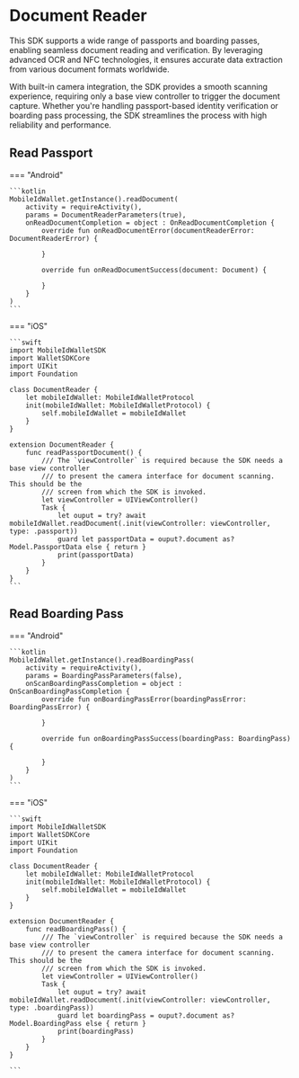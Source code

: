 # Document Reader 

This SDK supports a wide range of passports and boarding passes, enabling seamless document reading and verification. By leveraging advanced OCR and NFC technologies, it ensures accurate data extraction from various document formats worldwide.

With built-in camera integration, the SDK provides a smooth scanning experience, requiring only a base view controller to trigger the document capture. Whether you're handling passport-based identity verification or boarding pass processing, the SDK streamlines the process with high reliability and performance.

## Read Passport

=== "Android"

    ```kotlin
    MobileIdWallet.getInstance().readDocument(
		activity = requireActivity(),
		params = DocumentReaderParameters(true),
		onReadDocumentCompletion = object : OnReadDocumentCompletion {
			override fun onReadDocumentError(documentReaderError: DocumentReaderError) {
				
			}

			override fun onReadDocumentSuccess(document: Document) {
				
			}
		}
	)
    ```

=== "iOS"

    ```swift
	import MobileIdWalletSDK
	import WalletSDKCore
	import UIKit
	import Foundation
	
	class DocumentReader {
	    let mobileIdWallet: MobileIdWalletProtocol
	    init(mobileIdWallet: MobileIdWalletProtocol) {
	        self.mobileIdWallet = mobileIdWallet
	    }
	}
	
	extension DocumentReader {
	    func readPassportDocument() {
	        /// The `viewController` is required because the SDK needs a base view controller
	        /// to present the camera interface for document scanning. This should be the
	        /// screen from which the SDK is invoked.
	        let viewController = UIViewController()
	        Task {
	            let ouput = try? await mobileIdWallet.readDocument(.init(viewController: viewController, type: .passport))
	            guard let passportData = ouput?.document as? Model.PassportData else { return }
	            print(passportData)
	        }
	    }
	}
    ```


## Read Boarding Pass

=== "Android"

    ```kotlin
	MobileIdWallet.getInstance().readBoardingPass(
		activity = requireActivity(),
		params = BoardingPassParameters(false),
		onScanBoardingPassCompletion = object : OnScanBoardingPassCompletion {
			override fun onBoardingPassError(boardingPassError: BoardingPassError) {
				
			}

			override fun onBoardingPassSuccess(boardingPass: BoardingPass) {
				
			}
		}
	)
    ```

=== "iOS"

    ```swift
	import MobileIdWalletSDK
	import WalletSDKCore
	import UIKit
	import Foundation
	
	class DocumentReader {
	    let mobileIdWallet: MobileIdWalletProtocol
	    init(mobileIdWallet: MobileIdWalletProtocol) {
	        self.mobileIdWallet = mobileIdWallet
	    }
	}
	
	extension DocumentReader {
	    func readBoardingPass() {
	        /// The `viewController` is required because the SDK needs a base view controller
	        /// to present the camera interface for document scanning. This should be the
	        /// screen from which the SDK is invoked.
	        let viewController = UIViewController()
	        Task {
	            let ouput = try? await mobileIdWallet.readDocument(.init(viewController: viewController, type: .boardingPass))
	            guard let boardingPass = ouput?.document as? Model.BoardingPass else { return }
	            print(boardingPass)
	        }
	    }
	}

    ```